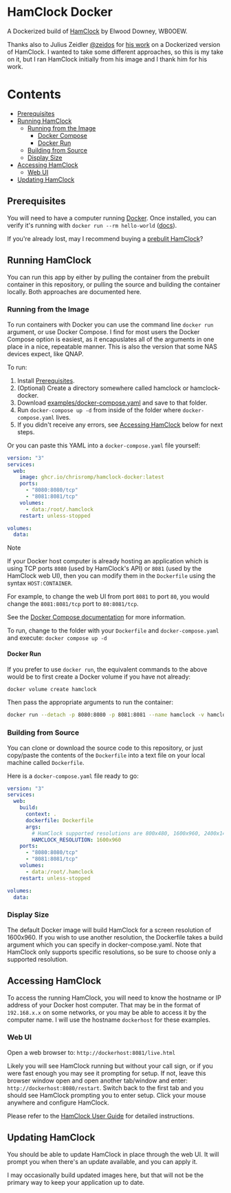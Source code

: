 # HamClock Docker

A Dockerized build of [HamClock](https://www.clearskyinstitute.com/ham/HamClock/) by Elwood Downey, WB0OEW.

Thanks also to Julius Zeidler [@zeidos](https://github.com/zeidlos) for [his work](https://github.com/zeidlos/hamclock-docker) on a Dockerized version of HamClock. I wanted to take some different approaches, so this is my take on it, but I ran HamClock initially from his image and I thank him for his work.

# Contents
- [Prerequisites](#prerequisites)
- [Running HamClock](#running-hamclock)
    - [Running from the Image](#running-from-the-image)
        - [Docker Compose](#docker-compose)
        - [Docker Run](#docker-run)
    - [Building from Source](#building-from-source)
    - [Display Size](#display-size)
- [Accessing HamClock](#accessing-hamclock)
    - [Web UI](#web-ui)
- [Updating HamClock](#updating-hamclock)

## Prerequisites

You will need to have a computer running [Docker](https://docs.docker.com/get-docker/). Once installed, you can verify it's running with `docker run --rm hello-world` ([docs](https://hub.docker.com/_/hello-world)).

If you're already lost, may I recommend buying a [prebulit HamClock](https://www.veritiumhfclock.com/)?

## Running HamClock

You can run this app by either by pulling the container from the prebuilt container in this repository, or pulling the source and building the container locally. Both approaches are documented here.

### Running from the Image

To run containers with Docker you can use the command line `docker run` argument, or use Docker Compose. I find for most users the Docker Compose option is easiest, as it encapuslates all of the arguments in one place in a nice, repeatable manner. This is also the version that some NAS devices expect, like QNAP.

To run:

1. Install [Prerequisites](#prerequisites).
1. (Optional) Create a directory somewhere called hamclock or hamclock-docker.
1. Download [examples/docker-compose.yaml](https://raw.githubusercontent.com/ChrisRomp/hamclock-docker/main/examples/docker-compose.yaml) and save to that folder.
1. Run `docker-compose up -d` from inside of the folder where `docker-compose.yaml` lives.
1. If you didn't receive any errors, see [Accessing HamClock](#accessing-hamclock) below for next steps.

Or you can paste this YAML into a `docker-compose.yaml` file yourself:

```yaml
version: "3"
services:
  web:
    image: ghcr.io/chrisromp/hamclock-docker:latest
    ports:
      - "8080:8080/tcp"
      - "8081:8081/tcp"
    volumes:
      - data:/root/.hamclock
    restart: unless-stopped

volumes:
  data:
```

> [!NOTE]
> If your Docker host computer is already hosting an application which is using TCP ports `8080` (used by HamClock's API) or `8081` (used by the HamClock web UI), then you can modify them in the `Dockerfile` using the syntax `HOST:CONTAINER`.
>
> For example, to change the web UI from port `8081` to port `80`, you would change the `8081:8081/tcp` port to `80:8081/tcp`.
>
> See the [Docker Compose documentation](https://docs.docker.com/compose/compose-file/05-services/#ports) for more information.

To run, change to the folder with your `Dockerfile` and `docker-compose.yaml` and execute: `docker compose up -d`

#### Docker Run

If you prefer to use `docker run`, the equivalent commands to the above would be to first create a Docker volume if you have not already:

```sh
docker volume create hamclock
```

Then pass the appropriate arguments to run the container:

```sh
docker run --detach -p 8080:8080 -p 8081:8081 --name hamclock -v hamclock:/root/.hamclock ghcr.io/chrisromp/hamclock-docker:latest
```

### Building from Source

You can clone or download the source code to this repository, or just copy/paste the contents of the `Dockerfile` into a text file on your local machine called `Dockerfile`.

Here is a `docker-compose.yaml` file ready to go:

```yaml
version: "3"
services:
  web:
    build:
      context: .
      dockerfile: Dockerfile
      args:
        # HamClock supported resolutions are 800x480, 1600x960, 2400x1440 and 3200x1920 as of v3.02
        HAMCLOCK_RESOLUTION: 1600x960
    ports:
      - "8080:8080/tcp"
      - "8081:8081/tcp"
    volumes:
      - data:/root/.hamclock
    restart: unless-stopped

volumes:
  data:
```

### Display Size

The default Docker image will build HamClock for a screen resolution of 1600x960. If you wish to use another resolution, the Dockerfile takes a build argument which you can specify in docker-compose.yaml. Note that HamClock only supports specific resolutions, so be sure to choose only a supported resolution.

## Accessing HamClock

To access the running HamClock, you will need to know the hostname or IP address of your Docker host computer. That may be in the format of `192.168.x.x` on some networks, or you may be able to access it by the computer name. I will use the hostname `dockerhost` for these examples.

### Web UI

Open a web browser to: `http://dockerhost:8081/live.html`

Likely you will see HamClock running but without your call sign, or if you were fast enough you may see it prompting for setup. If not, leave this browser window open and open another tab/window and enter: `http://dockerhost:8080/restart`. Switch back to the first tab and you should see HamClock prompting you to enter setup. Click your mouse anywhere and configure HamClock.

Please refer to the [HamClock User Guide](https://www.clearskyinstitute.com/ham/HamClock/HamClockKey.pdf) for detailed instructions.

## Updating HamClock

You should be able to update HamClock in place through the web UI. It will prompt you when there's an update available, and you can apply it.

I may occasionally build updated images here, but that will not be the primary way to keep your application up to date.

